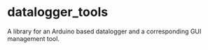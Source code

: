 # datalogger_tools
A library for an Arduino based datalogger and a corresponding GUI management tool.

